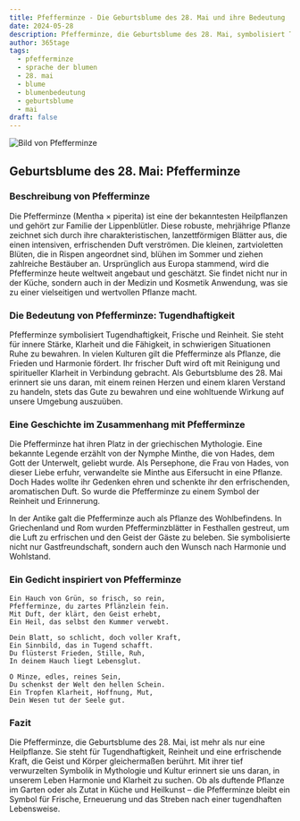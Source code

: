 ```yaml
---
title: Pfefferminze - Die Geburtsblume des 28. Mai und ihre Bedeutung
date: 2024-05-28
description: Pfefferminze, die Geburtsblume des 28. Mai, symbolisiert Tugendhaftigkeit. Erfahre mehr über ihre Geschichte, Bedeutung und Symbolik in der Sprache der Blumen.
author: 365tage
tags:
  - pfefferminze
  - sprache der blumen
  - 28. mai
  - blume
  - blumenbedeutung
  - geburtsblume
  - mai
draft: false
---
```


![Bild von Pfefferminze](https://cdn.pixabay.com/photo/2019/08/21/14/55/mint-4421249_640.jpg#center)


## Geburtsblume des 28. Mai: Pfefferminze

### Beschreibung von Pfefferminze

Die Pfefferminze (Mentha × piperita) ist eine der bekanntesten Heilpflanzen und gehört zur Familie der Lippenblütler. Diese robuste, mehrjährige Pflanze zeichnet sich durch ihre charakteristischen, lanzettförmigen Blätter aus, die einen intensiven, erfrischenden Duft verströmen. Die kleinen, zartvioletten Blüten, die in Rispen angeordnet sind, blühen im Sommer und ziehen zahlreiche Bestäuber an. Ursprünglich aus Europa stammend, wird die Pfefferminze heute weltweit angebaut und geschätzt. Sie findet nicht nur in der Küche, sondern auch in der Medizin und Kosmetik Anwendung, was sie zu einer vielseitigen und wertvollen Pflanze macht.

### Die Bedeutung von Pfefferminze: Tugendhaftigkeit

Pfefferminze symbolisiert Tugendhaftigkeit, Frische und Reinheit. Sie steht für innere Stärke, Klarheit und die Fähigkeit, in schwierigen Situationen Ruhe zu bewahren. In vielen Kulturen gilt die Pfefferminze als Pflanze, die Frieden und Harmonie fördert. Ihr frischer Duft wird oft mit Reinigung und spiritueller Klarheit in Verbindung gebracht. Als Geburtsblume des 28. Mai erinnert sie uns daran, mit einem reinen Herzen und einem klaren Verstand zu handeln, stets das Gute zu bewahren und eine wohltuende Wirkung auf unsere Umgebung auszuüben.

### Eine Geschichte im Zusammenhang mit Pfefferminze

Die Pfefferminze hat ihren Platz in der griechischen Mythologie. Eine bekannte Legende erzählt von der Nymphe Minthe, die von Hades, dem Gott der Unterwelt, geliebt wurde. Als Persephone, die Frau von Hades, von dieser Liebe erfuhr, verwandelte sie Minthe aus Eifersucht in eine Pflanze. Doch Hades wollte ihr Gedenken ehren und schenkte ihr den erfrischenden, aromatischen Duft. So wurde die Pfefferminze zu einem Symbol der Reinheit und Erinnerung.

In der Antike galt die Pfefferminze auch als Pflanze des Wohlbefindens. In Griechenland und Rom wurden Pfefferminzblätter in Festhallen gestreut, um die Luft zu erfrischen und den Geist der Gäste zu beleben. Sie symbolisierte nicht nur Gastfreundschaft, sondern auch den Wunsch nach Harmonie und Wohlstand.

### Ein Gedicht inspiriert von Pfefferminze

```
Ein Hauch von Grün, so frisch, so rein,  
Pfefferminze, du zartes Pflänzlein fein.  
Mit Duft, der klärt, den Geist erhebt,  
Ein Heil, das selbst den Kummer verwebt.  

Dein Blatt, so schlicht, doch voller Kraft,  
Ein Sinnbild, das in Tugend schafft.  
Du flüsterst Frieden, Stille, Ruh,  
In deinem Hauch liegt Lebensglut.  

O Minze, edles, reines Sein,  
Du schenkst der Welt den hellen Schein.  
Ein Tropfen Klarheit, Hoffnung, Mut,  
Dein Wesen tut der Seele gut.  
```

### Fazit

Die Pfefferminze, die Geburtsblume des 28. Mai, ist mehr als nur eine Heilpflanze. Sie steht für Tugendhaftigkeit, Reinheit und eine erfrischende Kraft, die Geist und Körper gleichermaßen berührt. Mit ihrer tief verwurzelten Symbolik in Mythologie und Kultur erinnert sie uns daran, in unserem Leben Harmonie und Klarheit zu suchen. Ob als duftende Pflanze im Garten oder als Zutat in Küche und Heilkunst – die Pfefferminze bleibt ein Symbol für Frische, Erneuerung und das Streben nach einer tugendhaften Lebensweise.